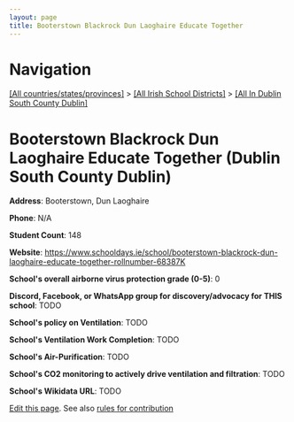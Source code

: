 ```yaml
---
layout: page
title: Booterstown Blackrock Dun Laoghaire Educate Together
---
```

# Navigation

[[All countries/states/provinces]](../../..) > [[All Irish School Districts]](../..) > [[All In Dublin South County Dublin]](..)

# Booterstown Blackrock Dun Laoghaire Educate Together (Dublin South County Dublin)

**Address**: Booterstown, Dun Laoghaire

**Phone**: N/A

**Student Count**: 148

**Website**: <https://www.schooldays.ie/school/booterstown-blackrock-dun-laoghaire-educate-together-rollnumber-68387K>

**School's overall airborne virus protection grade (0-5)**: 0

**Discord, Facebook, or WhatsApp group for discovery/advocacy for THIS school**: TODO

**School's policy on Ventilation**: TODO

**School's Ventilation Work Completion**: TODO

**School's Air-Purification**: TODO

**School's CO2 monitoring to actively drive ventilation and filtration**: TODO

**School's Wikidata URL**: TODO


[Edit this page](https://github.com/ventilate-schools/Ireland/edit/main/./Dublin_South_County_Dublin/Booterstown_Blackrock_Dun_Laoghaire_Educate_Together.md). See also [rules for contribution](../../../contribution-rules/)